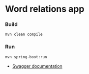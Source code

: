 # Word relations app

### Build
`mvn clean compile`

### Run
```
mvn spring-boot:run
```
* [Swagger documentation](http://localhost:8080/swagger-ui/index.html)
